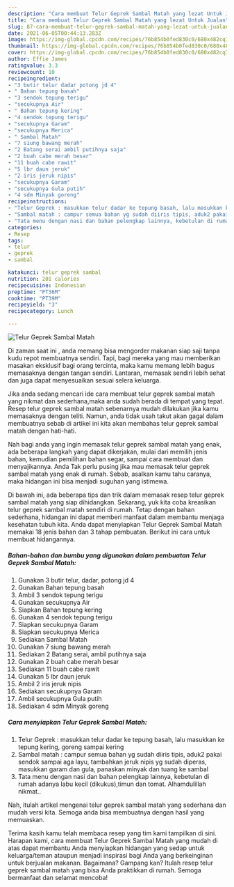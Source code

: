 ```yaml
---
description: "Cara membuat Telur Geprek Sambal Matah yang lezat Untuk Jualan"
title: "Cara membuat Telur Geprek Sambal Matah yang lezat Untuk Jualan"
slug: 87-cara-membuat-telur-geprek-sambal-matah-yang-lezat-untuk-jualan
date: 2021-06-05T00:44:13.283Z
image: https://img-global.cpcdn.com/recipes/76b854b0fed830c0/680x482cq70/telur-geprek-sambal-matah-foto-resep-utama.jpg
thumbnail: https://img-global.cpcdn.com/recipes/76b854b0fed830c0/680x482cq70/telur-geprek-sambal-matah-foto-resep-utama.jpg
cover: https://img-global.cpcdn.com/recipes/76b854b0fed830c0/680x482cq70/telur-geprek-sambal-matah-foto-resep-utama.jpg
author: Effie James
ratingvalue: 3.3
reviewcount: 10
recipeingredient:
- "3 butir telur dadar potong jd 4"
- " Bahan tepung basah"
- "3 sendok tepung terigu"
- "secukupnya Air"
- " Bahan tepung kering"
- "4 sendok tepung terigu"
- "secukupnya Garam"
- "secukupnya Merica"
- " Sambal Matah"
- "7 siung bawang merah"
- "2 Batang serai ambil putihnya saja"
- "2 buah cabe merah besar"
- "11 buah cabe rawit"
- "5 lbr daun jeruk"
- "2 iris jeruk nipis"
- "secukupnya Garam"
- "secukupnya Gula putih"
- "4 sdm Minyak goreng"
recipeinstructions:
- "Telur Geprek : masukkan telur dadar ke tepung basah, lalu masukkan ke tepung kering, goreng sampai kering"
- "Sambal matah : campur semua bahan yg sudah diiris tipis, aduk2 pakai sendok sampai aga layu, tambahkan jeruk nipis yg sudah diperas, masukkan garam dan gula, panaskan minyak dan tuang ke sambal"
- "Tata menu dengan nasi dan bahan pelengkap lainnya, kebetulan di rumah adanya labu kecil (dikukus),timun dan tomat. Alhamdulillah nikmat.."
categories:
- Resep
tags:
- telur
- geprek
- sambal

katakunci: telur geprek sambal 
nutrition: 201 calories
recipecuisine: Indonesian
preptime: "PT36M"
cooktime: "PT39M"
recipeyield: "3"
recipecategory: Lunch

---
```



![Telur Geprek Sambal Matah](https://img-global.cpcdn.com/recipes/76b854b0fed830c0/680x482cq70/telur-geprek-sambal-matah-foto-resep-utama.jpg)

Di zaman  saat ini , anda memang bisa mengorder makanan siap saji tanpa kudu repot membuatnya sendiri. Tapi, bagi mereka yang mau memberikan masakan eksklusif bagi orang tercinta, maka kamu memang lebih bagus memasaknya dengan tangan sendiri. Lantaran, memasak sendiri lebih sehat dan juga dapat menyesuaikan sesuai selera keluarga.

Jika anda sedang mencari ide cara membuat telur geprek sambal matah yang nikmat dan sederhana,maka anda sudah berada di tempat yang tepat. Resep telur geprek sambal matah  sebenarnya mudah dilakukan jika kamu memasaknya dengan teliti. Namun, anda tidak usah takut akan gagal dalam membuatnya 
sebab di artikel ini kita akan membahas telur geprek sambal matah dengan hati-hati.  



Nah bagi anda yang ingin memasak telur geprek sambal matah yang enak, ada beberapa langkah yang dapat dikerjakan, mulai dari memilih jenis bahan, kemudian pemilihan bahan segar, sampai cara membuat dan menyajikannya. Anda Tak perlu pusing jika mau memasak telur geprek sambal matah yang enak di rumah. Sebab, asalkan kamu  tahu caranya, maka hidangan ini bisa menjadi suguhan yang istimewa.

Di bawah ini, ada beberapa tips dan trik dalam memasak resep telur geprek sambal matah yang siap dihidangkan. Sekarang, yuk kita coba kreasikan telur geprek sambal matah sendiri di rumah. Tetap dengan bahan sederhana, hidangan ini dapat memberi manfaat dalam membantu menjaga kesehatan tubuh kita. Anda dapat menyiapkan Telur Geprek Sambal Matah memakai 18 jenis bahan dan 3 tahap pembuatan. Berikut ini cara untuk membuat hidangannya.

<!--inarticleads1-->

##### Bahan-bahan dan bumbu yang digunakan dalam pembuatan Telur Geprek Sambal Matah:

1. Gunakan 3 butir telur, dadar, potong jd 4
1. Gunakan  Bahan tepung basah
1. Ambil 3 sendok tepung terigu
1. Gunakan secukupnya Air
1. Siapkan  Bahan tepung kering
1. Gunakan 4 sendok tepung terigu
1. Siapkan secukupnya Garam
1. Siapkan secukupnya Merica
1. Sediakan  Sambal Matah
1. Gunakan 7 siung bawang merah
1. Sediakan 2 Batang serai, ambil putihnya saja
1. Gunakan 2 buah cabe merah besar
1. Sediakan 11 buah cabe rawit
1. Gunakan 5 lbr daun jeruk
1. Ambil 2 iris jeruk nipis
1. Sediakan secukupnya Garam
1. Ambil secukupnya Gula putih
1. Sediakan 4 sdm Minyak goreng




<!--inarticleads2-->

##### Cara menyiapkan Telur Geprek Sambal Matah:

1. Telur Geprek : masukkan telur dadar ke tepung basah, lalu masukkan ke tepung kering, goreng sampai kering
1. Sambal matah : campur semua bahan yg sudah diiris tipis, aduk2 pakai sendok sampai aga layu, tambahkan jeruk nipis yg sudah diperas, masukkan garam dan gula, panaskan minyak dan tuang ke sambal
1. Tata menu dengan nasi dan bahan pelengkap lainnya, kebetulan di rumah adanya labu kecil (dikukus),timun dan tomat. Alhamdulillah nikmat..




Nah, itulah artikel mengenai  telur geprek sambal matah  yang sederhana dan mudah versi kita. Semoga anda bisa membuatnya dengan hasil yang memuaskan. 

Terima kasih kamu telah membaca resep yang tim kami tampilkan di sini. Harapan kami, cara membuat  Telur Geprek Sambal Matah yang mudah di atas dapat membantu Anda menyiapkan hidangan yang sedap untuk keluarga/teman ataupun menjadi inspirasi bagi Anda yang berkeinginan untuk berjualan makanan. Bagaimana? Gampang kan? Itulah resep telur geprek sambal matah yang bisa Anda praktikkan di rumah. Semoga bermanfaat dan selamat mencoba!

